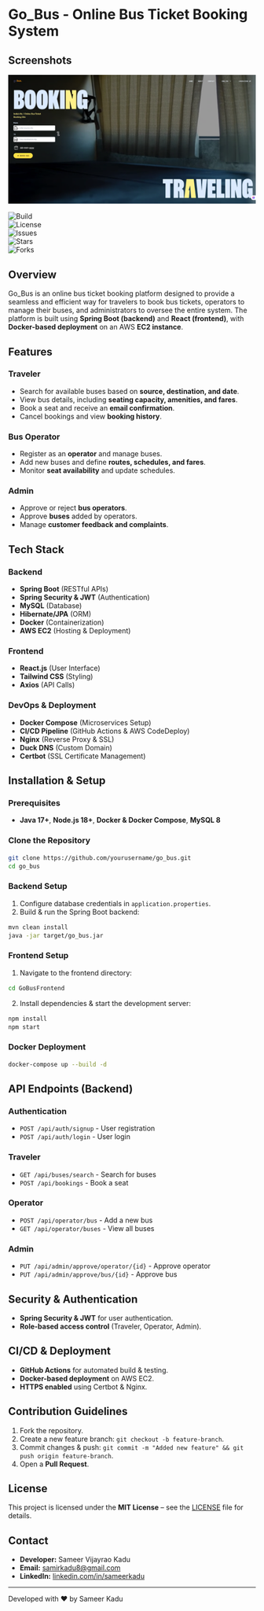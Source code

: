 # Go_Bus - Online Bus Ticket Booking System

## Screenshots
![Homepage](screenshots/homepage.png)



![Build](https://img.shields.io/github/actions/workflow/status/your-username/go_bus/build.yml)  
![License](https://img.shields.io/github/license/your-username/go_bus)  
![Issues](https://img.shields.io/github/issues/your-username/go_bus)  
![Stars](https://img.shields.io/github/stars/your-username/go_bus?style=social)  
![Forks](https://img.shields.io/github/forks/your-username/go_bus?style=social)

## Overview
Go_Bus is an online bus ticket booking platform designed to provide a seamless and efficient way for travelers to book bus tickets, operators to manage their buses, and administrators to oversee the entire system. The platform is built using **Spring Boot (backend)** and **React (frontend)**, with **Docker-based deployment** on an AWS **EC2 instance**.

## Features
### Traveler
- Search for available buses based on **source, destination, and date**.
- View bus details, including **seating capacity, amenities, and fares**.
- Book a seat and receive an **email confirmation**.
- Cancel bookings and view **booking history**.

### Bus Operator
- Register as an **operator** and manage buses.
- Add new buses and define **routes, schedules, and fares**.
- Monitor **seat availability** and update schedules.

### Admin
- Approve or reject **bus operators**.
- Approve **buses** added by operators.
- Manage **customer feedback and complaints**.

## Tech Stack
### Backend
- **Spring Boot** (RESTful APIs)
- **Spring Security & JWT** (Authentication)
- **MySQL** (Database)
- **Hibernate/JPA** (ORM)
- **Docker** (Containerization)
- **AWS EC2** (Hosting & Deployment)

### Frontend
- **React.js** (User Interface)
- **Tailwind CSS** (Styling)
- **Axios** (API Calls)

### DevOps & Deployment
- **Docker Compose** (Microservices Setup)
- **CI/CD Pipeline** (GitHub Actions & AWS CodeDeploy)
- **Nginx** (Reverse Proxy & SSL)
- **Duck DNS** (Custom Domain)
- **Certbot** (SSL Certificate Management)

## Installation & Setup
### Prerequisites
- **Java 17+**, **Node.js 18+**, **Docker & Docker Compose**, **MySQL 8**

### Clone the Repository
```sh
git clone https://github.com/yourusername/go_bus.git
cd go_bus
```

### Backend Setup
1. Configure database credentials in `application.properties`.
2. Build & run the Spring Boot backend:
```sh
mvn clean install
java -jar target/go_bus.jar
```

### Frontend Setup
1. Navigate to the frontend directory:
```sh
cd GoBusFrontend
```
2. Install dependencies & start the development server:
```sh
npm install
npm start
```

### Docker Deployment
```sh
docker-compose up --build -d
```

## API Endpoints (Backend)
### Authentication
- `POST /api/auth/signup` - User registration
- `POST /api/auth/login` - User login

### Traveler
- `GET /api/buses/search` - Search for buses
- `POST /api/bookings` - Book a seat

### Operator
- `POST /api/operator/bus` - Add a new bus
- `GET /api/operator/buses` - View all buses

### Admin
- `PUT /api/admin/approve/operator/{id}` - Approve operator
- `PUT /api/admin/approve/bus/{id}` - Approve bus

## Security & Authentication
- **Spring Security & JWT** for user authentication.
- **Role-based access control** (Traveler, Operator, Admin).

## CI/CD & Deployment
- **GitHub Actions** for automated build & testing.
- **Docker-based deployment** on AWS EC2.
- **HTTPS enabled** using Certbot & Nginx.

## Contribution Guidelines
1. Fork the repository.
2. Create a new feature branch: `git checkout -b feature-branch`.
3. Commit changes & push: `git commit -m "Added new feature" && git push origin feature-branch`.
4. Open a **Pull Request**.

## License
This project is licensed under the **MIT License** – see the [LICENSE](LICENSE) file for details.


## Contact
- **Developer:** Sameer Vijayrao Kadu
- **Email:** samirkadu8@gmail.com
- **LinkedIn:** [linkedin.com/in/sameerkadu](https://www.linkedin.com/in/sameer-kadu/)

---
Developed with ❤️ by Sameer Kadu

